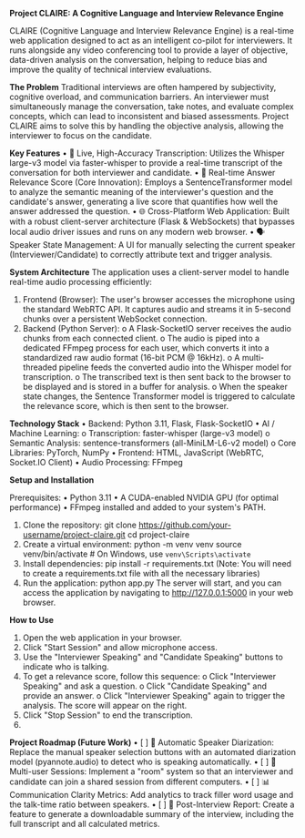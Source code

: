 **Project CLAIRE: A Cognitive Language and Interview Relevance Engine**

CLAIRE (Cognitive Language and Interview Relevance Engine) is a real-time web application designed to act as an intelligent co-pilot for interviewers. It runs alongside any video conferencing tool to provide a layer of objective, data-driven analysis on the conversation, helping to reduce bias and improve the quality of technical interview evaluations.

**The Problem**
Traditional interviews are often hampered by subjectivity, cognitive overload, and communication barriers. An interviewer must simultaneously manage the conversation, take notes, and evaluate complex concepts, which can lead to inconsistent and biased assessments. Project CLAIRE aims to solve this by handling the objective analysis, allowing the interviewer to focus on the candidate.

**Key Features**
•	🎤 Live, High-Accuracy Transcription: Utilizes the Whisper large-v3 model via faster-whisper to provide a real-time transcript of the conversation for both interviewer and candidate.
•	🧠 Real-time Answer Relevance Score (Core Innovation): Employs a SentenceTransformer model to analyze the semantic meaning of the interviewer's question and the candidate's answer, generating a live score that quantifies how well the answer addressed the question.
•	🌐 Cross-Platform Web Application: Built with a robust client-server architecture (Flask & WebSockets) that bypasses local audio driver issues and runs on any modern web browser.
•	🗣️ Speaker State Management: A UI for manually selecting the current speaker (Interviewer/Candidate) to correctly attribute text and trigger analysis.

**System Architecture**
The application uses a client-server model to handle real-time audio processing efficiently:
1.	Frontend (Browser): The user's browser accesses the microphone using the standard WebRTC API. It captures audio and streams it in 5-second chunks over a persistent WebSocket connection.
2.	Backend (Python Server):
o	A Flask-SocketIO server receives the audio chunks from each connected client.
o	The audio is piped into a dedicated FFmpeg process for each user, which converts it into a standardized raw audio format (16-bit PCM @ 16kHz).
o	A multi-threaded pipeline feeds the converted audio into the Whisper model for transcription.
o	The transcribed text is then sent back to the browser to be displayed and is stored in a buffer for analysis.
o	When the speaker state changes, the Sentence Transformer model is triggered to calculate the relevance score, which is then sent to the browser.

**Technology Stack**
•	Backend: Python 3.11, Flask, Flask-SocketIO
•	AI / Machine Learning:
o	Transcription: faster-whisper (large-v3 model)
o	Semantic Analysis: sentence-transformers (all-MiniLM-L6-v2 model)
o	Core Libraries: PyTorch, NumPy
•	Frontend: HTML, JavaScript (WebRTC, Socket.IO Client)
•	Audio Processing: FFmpeg

**Setup and Installation**

Prerequisites:
•	Python 3.11
•	A CUDA-enabled NVIDIA GPU (for optimal performance)
•	FFmpeg installed and added to your system's PATH.
1. Clone the repository:
git clone https://github.com/your-username/project-claire.git
cd project-claire
2. Create a virtual environment:
python -m venv venv
source venv/bin/activate  # On Windows, use `venv\Scripts\activate`
3. Install dependencies:
pip install -r requirements.txt
(Note: You will need to create a requirements.txt file with all the necessary libraries)
4. Run the application:
python app.py
The server will start, and you can access the application by navigating to http://127.0.0.1:5000 in your web browser.

**How to Use**
1.	Open the web application in your browser.
2.	Click "Start Session" and allow microphone access.
3.	Use the "Interviewer Speaking" and "Candidate Speaking" buttons to indicate who is talking.
4.	To get a relevance score, follow this sequence:
o	Click "Interviewer Speaking" and ask a question.
o	Click "Candidate Speaking" and provide an answer.
o	Click "Interviewer Speaking" again to trigger the analysis. The score will appear on the right.
5.	Click "Stop Session" to end the transcription.
6.	
**Project Roadmap (Future Work)**
•	[ ] 🤖 Automatic Speaker Diarization: Replace the manual speaker selection buttons with an automated diarization model (pyannote.audio) to detect who is speaking automatically.
•	[ ] 👥 Multi-user Sessions: Implement a "room" system so that an interviewer and candidate can join a shared session from different computers.
•	[ ] 📊 Communication Clarity Metrics: Add analytics to track filler word usage and the talk-time ratio between speakers.
•	[ ] 📄 Post-Interview Report: Create a feature to generate a downloadable summary of the interview, including the full transcript and all calculated metrics.

